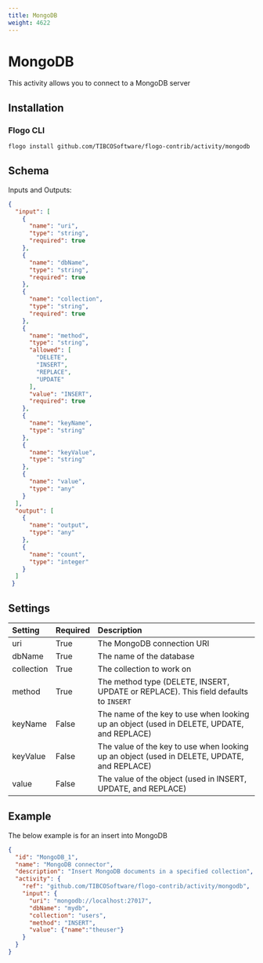 ```yaml
---
title: MongoDB
weight: 4622
---
```


# MongoDB
This activity allows you to connect to a MongoDB server

## Installation
### Flogo CLI
```bash
flogo install github.com/TIBCOSoftware/flogo-contrib/activity/mongodb
```

## Schema
Inputs and Outputs:

```json
{
  "input": [
    {
      "name": "uri",
      "type": "string",
      "required": true
    },
    {
      "name": "dbName",
      "type": "string",
      "required": true
    },
    {
      "name": "collection",
      "type": "string",
      "required": true
    },
    {
      "name": "method",
      "type": "string",
      "allowed": [
        "DELETE",
        "INSERT",
        "REPLACE",
        "UPDATE"
      ],
      "value": "INSERT",
      "required": true
    },
    {
      "name": "keyName",
      "type": "string"
    },
    {
      "name": "keyValue",
      "type": "string"
    },
    {
      "name": "value",
      "type": "any"
    }
  ],
  "output": [
    {
      "name": "output",
      "type": "any"
    },
    {
      "name": "count",
      "type": "integer"
    }
  ]
 }
```
## Settings
| Setting        | Required | Description |
|:---------------|:---------|:------------|
| uri            | True     | The MongoDB connection URI |         
| dbName         | True     | The name of the database
| collection     | True     | The collection to work on
| method         | True     | The method type (DELETE, INSERT, UPDATE or REPLACE). This field defaults to `INSERT` |
| keyName        | False    | The name of the key to use when looking up an object (used in DELETE, UPDATE, and REPLACE)
| keyValue       | False    | The value of the key to use when looking up an object (used in DELETE, UPDATE, and REPLACE)
| value          | False    | The value of the object (used in INSERT, UPDATE, and REPLACE)

## Example
The below example is for an insert into MongoDB

```json
{
  "id": "MongoDB_1",
  "name": "MongoDB connector",
  "description": "Insert MongoDB documents in a specified collection",
  "activity": {
    "ref": "github.com/TIBCOSoftware/flogo-contrib/activity/mongodb",
    "input": {
      "uri": "mongodb://localhost:27017",
      "dbName": "mydb",
      "collection": "users",
      "method": "INSERT",
      "value": {"name":"theuser"}
    }
  }
}
```
